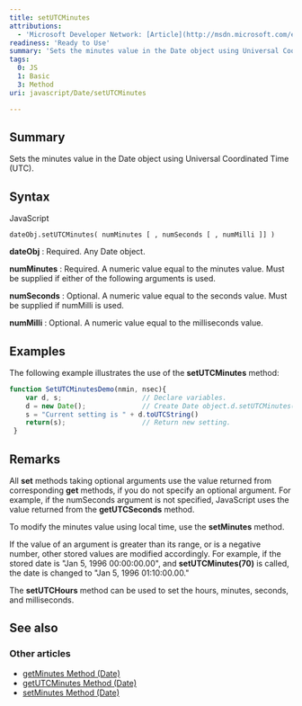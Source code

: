 ```yaml
---
title: setUTCMinutes
attributions:
  - 'Microsoft Developer Network: [Article](http://msdn.microsoft.com/en-us/library/ie/esssx44h(v=vs.94).aspx)'
readiness: 'Ready to Use'
summary: 'Sets the minutes value in the Date object using Universal Coordinated Time (UTC).'
tags:
  0: JS
  1: Basic
  3: Method
uri: javascript/Date/setUTCMinutes

---
```

## <span>Summary</span>

Sets the minutes value in the Date object using Universal Coordinated Time (UTC).

## <span>Syntax</span>

<span class="language">JavaScript</span>

    dateObj.setUTCMinutes( numMinutes [ , numSeconds [ , numMilli ]] )

**dateObj**
:   Required. Any Date object.

**numMinutes**
:   Required. A numeric value equal to the minutes value. Must be supplied if either of the following arguments is used.

**numSeconds**
:   Optional. A numeric value equal to the seconds value. Must be supplied if numMilli is used.

**numMilli**
:   Optional. A numeric value equal to the milliseconds value.

## <span>Examples</span>

The following example illustrates the use of the **setUTCMinutes** method:

``` js
function SetUTCMinutesDemo(nmin, nsec){
    var d, s;                    // Declare variables.
    d = new Date();              // Create Date object.d.setUTCMinutes( nmin,nsec ) ;  // Set UTC minutes.
    s = "Current setting is " + d.toUTCString()
    return(s);                   // Return new setting.
 }
```

## <span>Remarks</span>

All **set** methods taking optional arguments use the value returned from corresponding **get** methods, if you do not specify an optional argument. For example, if the numSeconds argument is not specified, JavaScript uses the value returned from the **getUTCSeconds** method.

To modify the minutes value using local time, use the **setMinutes** method.

If the value of an argument is greater than its range, or is a negative number, other stored values are modified accordingly. For example, if the stored date is "Jan 5, 1996 00:00:00.00", and **setUTCMinutes(70)** is called, the date is changed to "Jan 5, 1996 01:10:00.00."

The **setUTCHours** method can be used to set the hours, minutes, seconds, and milliseconds.

## <span>See also</span>

### <span>Other articles</span>

-   [getMinutes Method (Date)](/javascript/Date/getMinutes)
-   [getUTCMinutes Method (Date)](/javascript/Date/getUTCMinutes)
-   [setMinutes Method (Date)](/javascript/Date/setMinutes)

